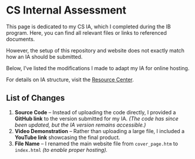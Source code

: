 # CS Internal Assessment  

This page is dedicated to my CS IA, which I completed during the IB program. Here, you can find all relevant files or links to referenced documents.  

However, the setup of this repository and website does not exactly match how an IA should be submitted.  

Below, I’ve listed the modifications I made to adapt my IA for online hosting.  

For details on IA structure, visit the [Resource Center](https://bprzybylski.github.io/IB-CS-GeS/).  

## List of Changes  
1. **Source Code** – Instead of uploading the code directly, I provided a **GitHub link** to the version submitted for my IA. *(The code has since been updated, but the IA version remains accessible.)*  
2. **Video Demonstration** – Rather than uploading a large file, I included a **YouTube link** showcasing the final product.  
3. **File Name** – I renamed the main website file from `cover_page.htm` to `index.html` _(to enable proper hosting)._  
